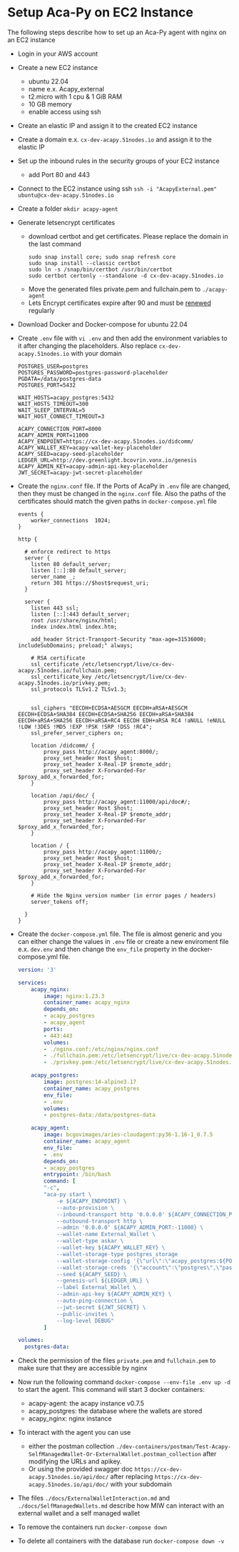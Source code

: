 # Setup Aca-Py on EC2 Instance

The following steps describe how to set up an Aca-Py agent with nginx on an EC2 instance

- Login in your AWS account
- Create a new EC2 instance
  - ubuntu 22.04
  - name e.x. Acapy_external
  - t2.micro with 1 cpu & 1 GiB RAM
  - 10 GB memory
  - enable access using ssh 
- Create an elastic IP and assign it to the created EC2 instance
- Create a domain e.x. `cx-dev-acapy.51nodes.io` and assign it to the elastic IP
- Set up the inbound rules in the security groups of your EC2 instance
   * add Port 80 and 443
- Connect to the EC2 instance using ssh `ssh -i "AcapyExternal.pem" ubuntu@cx-dev-acapy.51nodes.io`
- Create a folder `mkdir acapy-agent`
- Generate letsencrypt certificates
    - download certbot and get certificates. Please replace the domain in the last command
        ```
        sudo snap install core; sudo snap refresh core
        sudo snap install --classic certbot
        sudo ln -s /snap/bin/certbot /usr/bin/certbot
        sudo certbot certonly --standalone -d cx-dev-acapy.51nodes.io
        ```
    - Move the generated files private.pem and fullchain.pem to `./acapy-agent`
    - Lets Encrypt certificates expire after 90 and must be [renewed](https://www.cyberciti.biz/faq/how-to-forcefully-renew-lets-encrypt-certificate/#:~:text=Renewing%20the%20LetsEncrypt%20certificate%20using%20the%20certbot&text=Obtain%20a%20browser%2Dtrusted%20certificate,forcefully%20if%20the%20need%20arises) regularly
- Download Docker and Docker-compose for ubuntu 22.04
- Create `.env` file with `vi .env` and then add the environment variables to it after changing the placeholders. Also replace `cx-dev-acapy.51nodes.io` with your domain
    ```
    POSTGRES_USER=postgres
    POSTGRES_PASSWORD=postgres-password-placeholder
    PGDATA=/data/postgres-data
    POSTGRES_PORT=5432

    WAIT_HOSTS=acapy_postgres:5432
    WAIT_HOSTS_TIMEOUT=300
    WAIT_SLEEP_INTERVAL=5
    WAIT_HOST_CONNECT_TIMEOUT=3

    ACAPY_CONNECTION_PORT=8000
    ACAPY_ADMIN_PORT=11000
    ACAPY_ENDPOINT=https://cx-dev-acapy.51nodes.io/didcomm/
    ACAPY_WALLET_KEY=acapy-wallet-key-placeholder
    ACAPY_SEED=acapy-seed-placeholder
    LEDGER_URL=http://dev.greenlight.bcovrin.vonx.io/genesis
    ACAPY_ADMIN_KEY=acapy-admin-api-key-placeholder
    JWT_SECRET=acapy-jwt-secret-placeholder
    ```

- Create the `nginx.conf` file. If the Ports of AcaPy in `.env` file are changed, then they must be changed in the `nginx.conf` file. Also the paths of the certificates should match the given paths in `docker-compose.yml` file
    ```
    events {
        worker_connections  1024;
    }

    http {

      # enforce redirect to https
      server {
        listen 80 default_server;
        listen [::]:80 default_server;
        server_name _;
        return 301 https://$host$request_uri;
      }

      server {
        listen 443 ssl;
        listen [::]:443 default_server;
        root /usr/share/nginx/html;
        index index.html index.htm;

        add_header Strict-Transport-Security "max-age=31536000; includeSubDomains; preload;" always;

        # RSA certificate
        ssl_certificate /etc/letsencrypt/live/cx-dev-acapy.51nodes.io/fullchain.pem;
        ssl_certificate_key /etc/letsencrypt/live/cx-dev-acapy.51nodes.io/privkey.pem;
        ssl_protocols TLSv1.2 TLSv1.3;


        ssl_ciphers "EECDH+ECDSA+AESGCM EECDH+aRSA+AESGCM EECDH+ECDSA+SHA384 EECDH+ECDSA+SHA256 EECDH+aRSA+SHA384 EECDH+aRSA+SHA256 EECDH+aRSA+RC4 EECDH EDH+aRSA RC4 !aNULL !eNULL !LOW !3DES !MD5 !EXP !PSK !SRP !DSS !RC4";
        ssl_prefer_server_ciphers on;

        location /didcomm/ {
            proxy_pass http://acapy_agent:8000/;
            proxy_set_header Host $host;
            proxy_set_header X-Real-IP $remote_addr;
            proxy_set_header X-Forwarded-For $proxy_add_x_forwarded_for;
        }

        location /api/doc/ {
            proxy_pass http://acapy_agent:11000/api/doc#/;
            proxy_set_header Host $host;
            proxy_set_header X-Real-IP $remote_addr;
            proxy_set_header X-Forwarded-For $proxy_add_x_forwarded_for;
        }

        location / {
            proxy_pass http://acapy_agent:11000/;
            proxy_set_header Host $host;
            proxy_set_header X-Real-IP $remote_addr;
            proxy_set_header X-Forwarded-For $proxy_add_x_forwarded_for;
        }

        # Hide the Nginx version number (in error pages / headers)
        server_tokens off;

      }
    }
    ```

- Create the `docker-compose.yml` file. The file is almost generic and you can either change the values in `.env` file or create a new enviroment file e.x. `dev.env` and then change the `env_file` property in the docker-compose.yml file. 
    ```yml
    version: '3'

    services:
        acapy_nginx:
            image: nginx:1.23.3
            container_name: acapy_nginx
            depends_on:
            - acapy_postgres
            - acapy_agent
            ports:
            - 443:443
            volumes:
            - ./nginx.conf:/etc/nginx/nginx.conf
            - ./fullchain.pem:/etc/letsencrypt/live/cx-dev-acapy.51nodes.io/fullchain.pem
            - ./privkey.pem:/etc/letsencrypt/live/cx-dev-acapy.51nodes.io/privkey.pem

        acapy_postgres:
            image: postgres:14-alpine3.17
            container_name: acapy_postgres
            env_file:
            - .env
            volumes:
            - postgres-data:/data/postgres-data

        acapy_agent:
            image: bcgovimages/aries-cloudagent:py36-1.16-1_0.7.5
            container_name: acapy_agent
            env_file:
            - .env
            depends_on:
            - acapy_postgres
            entrypoint: /bin/bash
            command: [
            "-c",
            "aca-py start \
                -e ${ACAPY_ENDPOINT} \
                --auto-provision \
                --inbound-transport http '0.0.0.0' ${ACAPY_CONNECTION_PORT:-8000} \
                --outbound-transport http \
                --admin '0.0.0.0' ${ACAPY_ADMIN_PORT:-11000} \
                --wallet-name External_Wallet \
                --wallet-type askar \
                --wallet-key ${ACAPY_WALLET_KEY} \
                --wallet-storage-type postgres_storage
                --wallet-storage-config '{\"url\":\"acapy_postgres:${POSTGRES_PORT:-5432}\",\"max_connections\":5}'
                --wallet-storage-creds '{\"account\":\"postgres\",\"password\":\"${POSTGRES_PASSWORD}\",\"admin_account\":\"postgres\",\"admin_password\":\"${POSTGRES_PASSWORD}\"}'
                --seed ${ACAPY_SEED} \
                --genesis-url ${LEDGER_URL} \
                --label External_Wallet \
                --admin-api-key ${ACAPY_ADMIN_KEY} \
                --auto-ping-connection \
                --jwt-secret ${JWT_SECRET} \
                --public-invites \
                --log-level DEBUG"
            ]

    volumes:
      postgres-data:

    ```
- Check the permission of the files `private.pem` and `fullchain.pem` to make sure that they are accessible by nginx
- Now run the following command `docker-compose --env-file .env up -d` to start the agent. This command will start 3 docker containers:
    
    * acapy-agent: the acapy instance v0.7.5
    * acapy_postgres: the database where the wallets are stored
    * acapy_nginx: nginx instance

- To interact with the agent you can use
  * either the postman collection `./dev-containers/postman/Test-Acapy-SelfManagedWallet-Or-ExternalWallet.postman_collection` after modifying the URLs and apikey.
  * Or using the provided swagger doc `https://cx-dev-acapy.51nodes.io/api/doc/` after replacing `https://cx-dev-acapy.51nodes.io/api/doc/` with your subdomain
- The files `./docs/ExternalWalletInteraction.md` and `./docs/SelfManagedWallets.md` describe how MIW can interact with an external wallet and a self managed wallet
- To remove the containers run `docker-compose down`
- To delete all containers with the database run `docker-compose down -v`
